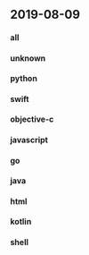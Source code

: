 ## 2019-08-09

#### all

#### unknown

#### python

#### swift

#### objective-c

#### javascript

#### go

#### java

#### html

#### kotlin

#### shell
